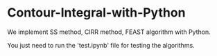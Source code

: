 # Contour-Integral-with-Python
We implement SS method, CIRR method, FEAST algorithm with Python.

You just need to run the 'test.ipynb' file for testing the algorithms.
